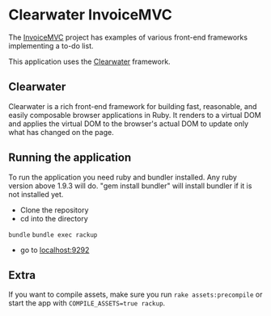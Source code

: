 # Clearwater InvoiceMVC

The [InvoiceMVC](http://invoicemvc.com) project has examples of various front-end frameworks implementing a to-do list.

This application uses the [Clearwater](https://github.com/clearwater-rb/clearwater) framework.

## Clearwater

Clearwater is a rich front-end framework for building fast, reasonable, and easily composable browser
applications in Ruby.
It renders to a virtual DOM and applies the virtual DOM to the browser's actual
DOM to update only what has changed on the page.

## Running the application

To run the application you need ruby and bundler installed. Any ruby version above 1.9.3 will do.
"gem install bundler"  will install bundler if it is not installed yet.

- Clone the repository
- cd into the directory

`bundle`
`bundle exec rackup`

- go to [localhost:9292](http://localhost:9292)

## Extra

If you want to compile assets, make sure you run `rake assets:precompile` or start the app with `COMPILE_ASSETS=true rackup`.
